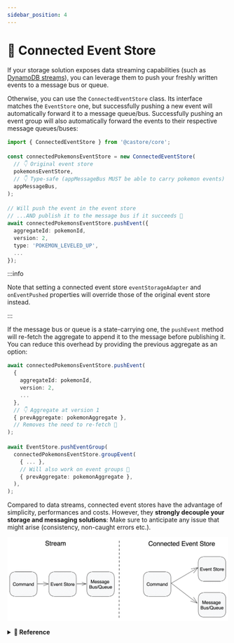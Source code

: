```yaml
---
sidebar_position: 4
---
```


# 🔌 Connected Event Store

If your storage solution exposes data streaming capabilities (such as [DynamoDB streams](https://docs.aws.amazon.com/amazondynamodb/latest/developerguide/Streams.html)), you can leverage them to push your freshly written events to a message bus or queue.

Otherwise, you can use the `ConnectedEventStore` class. Its interface matches the `EventStore` one, but successfully pushing a new event will automatically forward it to a message queue/bus. Successfully pushing an event group will also automatically forward the events to their respective message queues/buses:

```ts
import { ConnectedEventStore } from '@castore/core';

const connectedPokemonsEventStore = new ConnectedEventStore(
  // 👇 Original event store
  pokemonsEventStore,
  // 👇 Type-safe (appMessageBus MUST be able to carry pokemon events)
  appMessageBus,
);

// Will push the event in the event store
// ...AND publish it to the message bus if it succeeds 🙌
await connectedPokemonsEventStore.pushEvent({
  aggregateId: pokemonId,
  version: 2,
  type: 'POKEMON_LEVELED_UP',
  ...
});
```

:::info

Note that setting a connected event store `eventStorageAdapter` and `onEventPushed` properties will override those of the original event store instead.

:::

If the message bus or queue is a state-carrying one, the `pushEvent` method will re-fetch the aggregate to append it to the message before publishing it. You can reduce this overhead by providing the previous aggregate as an option:

```ts
await connectedPokemonsEventStore.pushEvent(
  {
    aggregateId: pokemonId,
    version: 2,
    ...
  },
  // 👇 Aggregate at version 1
  { prevAggregate: pokemonAggregate },
  // Removes the need to re-fetch 🙌
);

await EventStore.pushEventGroup(
  connectedPokemonsEventStore.groupEvent(
    { ... },
    // Will also work on event groups 🙌
    { prevAggregate: pokemonAggregate },
  ),
);
```

Compared to data streams, connected event stores have the advantage of simplicity, performances and costs. However, they **strongly decouple your storage and messaging solutions**: Make sure to anticipate any issue that might arise (consistency, non-caught errors etc.).

![Connected Event Store](../../assets/docSchemas/connectedEventStore.png)

<details>
<summary>
  <b>🔧 Reference</b>
</summary>

**Constructor:**

- <code>eventStore <i>(EventStore)</i></code>: The event store to connect
- <code>messageChannel <i>(MessageBus | MessageQueue)</i></code>: A message bus or queue to forward events to

**Properties:**

A `ConnectedEventStore` will implement the interface of its original `EventStore`, and extend it with two additional properties:

- <code>eventStore <i>(EventStore)</i></code>: The original event store

```ts
const eventStore = connectedPokemonsEventStore.eventStore;
// => pokemonsEventStore
```

- <code>messageChannel <i>(MessageBus | MessageQueue)</i></code>: The provided message bus or queue

```ts
const messageChannel = connectedPokemonsEventStore.messageChannel;
// => appMessageBus
```

> ☝️ Note that the `eventStorageAdapter` property will act as a pointer toward the original event store `eventStorageAdapter`:
>
> ```ts
> originalEventStore.eventStorageAdapter = myEventStorageAdapter;
> connectedEventStore.eventStorageAdapter; // => myEventStorageAdapter
>
> connectedEventStore.eventStorageAdapter = anotherEventStorageAdapter;
> originalEventStore.eventStorageAdapter; // => anotherEventStorageAdapter
> ```

</details>
